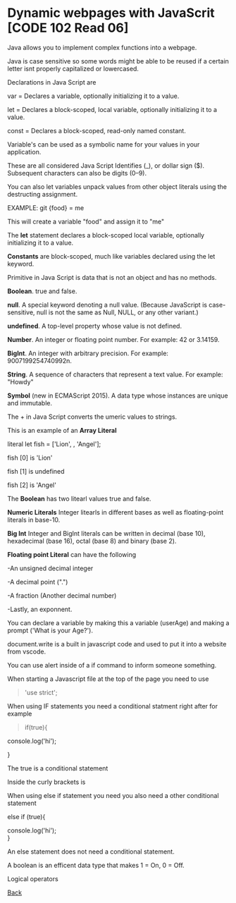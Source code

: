 # Dynamic webpages with JavaScrit [CODE 102 Read 06]
Java allows you to implement complex functions into a webpage.

Java is case sensitive so some words might be able to be reused if a certain letter isnt properly capitalized or lowercased.

Declarations in Java Script are

var = Declares a variable, optionally initializing it to a value.

let = Declares a block-scoped, local variable, optionally initializing it to a value.

const = Declares a block-scoped, read-only named constant.

Variable's can be used as a symbolic name for your values in your application.

These are all considered Java Script Identifies (_), or dollar sign ($). Subsequent characters can also be digits (0–9).


You can also let variables unpack values from other object literals using the destructing assignment.

EXAMPLE: git {food} = me

This will create a variable "food" and assign it to "me"

The **let** statement declares a block-scoped local variable, optionally initializing it to a value.

**Constants** are block-scoped, much like variables declared using the let keyword.

Primitive in Java Script is data that is not an object and has no methods.

**Boolean**. true and false.

**null**. A special keyword denoting a null value. (Because JavaScript is case-sensitive, null is not the same as Null, NULL, or any other variant.)

**undefined**. A top-level property whose value is not defined.

**Number**. An integer or floating point number. For example: 42 or 3.14159.

**BigInt**. An integer with arbitrary precision. For example: 9007199254740992n.

**String**. A sequence of characters that represent a text value. For example: "Howdy"

**Symbol** (new in ECMAScript 2015). A data type whose instances are unique and immutable.

The + in Java Script converts the umeric values to strings.

This is an example of an **Array Literal**

literal let fish = ['Lion', , 'Angel'];

fish [0] is 'Lion'

fish [1] is undefined

fish [2] is 'Angel'

The **Boolean** has two litearl values true and false.

**Numeric Literals** Integer litearls in different bases as well as floating-point literals in base-10.

**Big Int** Integer and BigInt literals can be written in decimal (base 10), hexadecimal (base 16), octal (base 8) and binary (base 2).

**Floating point Literal** can have the following

-An unsigned decimal integer

-A decimal point (".")

-A fraction (Another decimal number)

-Lastly, an exponnent.

You can declare a variable by making this a variable (userAge) and making a prompt ('What is your Age?').

document.write is a built in javascript code and used to put it into a website from vscode.

You can use alert inside of a  if command to inform someone something. 

When starting a Javascript file at the top of the page you need to use 
> 'use strict';

When using IF statements you need a conditional statment right after for example
> if(true){

console.log('hi');

}

The true is a conditional statement

Inside the curly brackets is 


When using else if statement you need you also need a other conditional statement

else if (true){

console.log('hi');  
}

An else statement does not need a conditional statement.

A boolean is an efficent data type that makes 1 = On, 0 = Off.

Logical operators


[Back](https://cesardeltoroc.github.io/reading-notes/)
